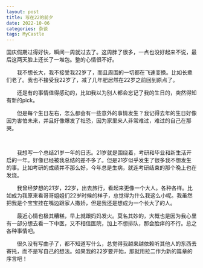 ```yaml
---
layout: post
title: 写在22的前夕
date: 2022-10-06
categories: 杂谈
tags: MyCastle
---
```




国庆假期过得好快，瞬间一周就过去了。这周胖了很多，一点也没好起来不说，最后这两天脸上还长了一堆包。整的心情很不好。

  我不想长大，我不接受我22岁了，而且周围的一切都在飞速变换。比如长辈们老了。我也不接受我22岁了，减了几年肥居然在22岁之前回到原点了。

  还是有的事情值得感动的，比如我以为别人都会忘记了我的生日的，突然得知有新的pick。

  但是每个生日左右，怎么都会有一些意外的事情发生？我记得去年的生日好像因为害怕未来，并且好像爆发了社恐，因为家里来人非常难过，难过的自己在那哭。

  

  我想写一个总结21岁一年的日志。21岁就是围绕着，考研和毕业和新生活开启的一年。好像已经被我总结的差不多了。但是21岁似乎发生了很多我不想发生的事。比如考研的成绩并不那么好，今年总是生病，就连考研结束的那个晚上也在发烧。

  我曾经梦想的21岁，22岁，出去旅行，看起来更像一个大人。各种各样。比如成为我原来看哥哥姐姐们22岁时候的样子，总觉得为什么我这么小呢。我虽然把我是个宝宝挂在嘴边跟家人撒娇，但是我还是想成为一个长大了的人。

  最近心情也极其糟糕，早上就跟妈妈发火。莫名其妙的，大概也是因为我心里有一部分想去看一下中医，又不相信医院，加上不想排队，那会脸痒的不行。总之各种事情吧。

  很久没有写曲子了，都不知道写什么，总觉得我越来越依赖听其他人的东西去寄托，而不是写自己的想法。如果我的22岁要开始，那就用拉二作为新的篇章的序言吧！
